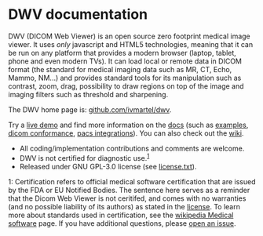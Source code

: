 DWV documentation
=================

DWV (DICOM Web Viewer) is an open source zero footprint medical image viewer. It uses _only_ javascript and HTML5 technologies, meaning that it can be run on any platform that provides a modern browser (laptop, tablet, phone and even modern TVs). It can load local or remote data in DICOM format (the standard for medical imaging data such as MR, CT, Echo, Mammo, NM...) and  provides standard tools for its manipulation such as contrast, zoom, drag, possibility to draw regions on top of the image and imaging filters such as threshold and sharpening.

The DWV home page is: [github.com/ivmartel/dwv](https://github.com/ivmartel/dwv).

Try a [live demo](https://ivmartel.github.io/dwv/) and find more information on the [docs](https://ivmartel.github.io/dwv/doc/stable/index.html) (such as [examples](https://ivmartel.github.io/dwv/doc/stable/tutorial-examples.html), [dicom conformance](https://ivmartel.github.io/dwv/doc/stable/tutorial-conformance.html), [pacs integrations](https://ivmartel.github.io/dwv/doc/stable/tutorial-integrations.html)). You can also check out the [wiki](https://github.com/ivmartel/dwv/wiki).

 - All coding/implementation contributions and comments are welcome.
 - DWV is not certified for diagnostic use.<sup>[1](#footnote1)</sup>
 - Released under GNU GPL-3.0 license (see [license.txt](https://github.com/ivmartel/dwv/license.txt)).

 <a name="footnote1">1</a>: Certification refers to official medical software certification that are issued by the FDA or EU Notified Bodies. The sentence here serves as a reminder that the Dicom Web Viewer is not ceritifed, and comes with no warranties (and no possible liability of its authors) as stated in the [license](https://github.com/ivmartel/dwv/license.txt). To learn more about standards used in certification, see the [wikipedia Medical software](https://en.wikipedia.org/wiki/Medical_software) page. If you have additional questions, please [open an issue](https://www.github.com/ivmartel/dwv/issues).
